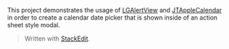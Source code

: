 
This project demonstrates the usage of [LGAlertView](https://github.com/Friend-LGA/LGAlertView) and [JTAppleCalendar](https://github.com/patchthecode/JTAppleCalendar) in order to create a calendar date picker that is shown inside of an action sheet style modal.

> Written with [StackEdit](https://stackedit.io/).
